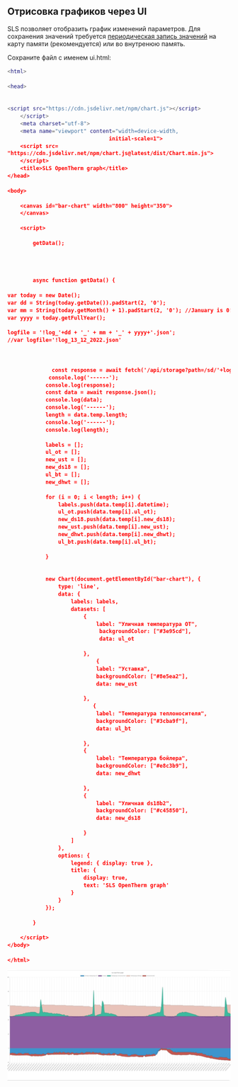 ## Отрисовка графиков через UI
SLS позволяет отобразить график изменений параметров. Для сохранения значений требуется [периодическая запись значений](https://github.com/slsys/Gateway/blob/master/samples_rus.md#%D1%81%D0%BE%D1%85%D1%80%D0%B0%D0%BD%D0%B5%D0%BD%D0%B8%D0%B5-%D0%B7%D0%BD%D0%B0%D1%87%D0%B5%D0%BD%D0%B8%D0%B9-%D0%B2-json-%D1%87%D0%B5%D1%80%D0%B5%D0%B7-lua) на карту памяти (рекомендуется) или во внутренюю память.

Сохраните файл с именем ui.html:
```lua
<html>

<head>


<script src="https://cdn.jsdelivr.net/npm/chart.js"></script>
	</script>
	<meta charset="utf-8">
	<meta name="viewport" content="width=device-width,
								initial-scale=1">
	<script src=
"https://cdn.jsdelivr.net/npm/chart.js@latest/dist/Chart.min.js">
	</script>
	<title>SLS OpenTherm graph</title>
</head>

<body>

	<canvas id="bar-chart" width="800" height="350">
	</canvas>
    
	<script>

		getData();
        
        
        

		async function getData() {
        
var today = new Date();
var dd = String(today.getDate()).padStart(2, '0');
var mm = String(today.getMonth() + 1).padStart(2, '0'); //January is 0!
var yyyy = today.getFullYear();

logfile = '!log_'+dd + '_' + mm + '_' + yyyy+'.json';
//var logfile='!log_13_12_2022.json'
        
        

              const response = await fetch('/api/storage?path=/sd/'+logfile);
             console.log('------');
			console.log(response);
			const data = await response.json();
			console.log(data);
            console.log('------');
			length = data.temp.length;
            console.log('------');
			console.log(length);

			labels = [];
			ul_ot = [];
            new_ust = [];
            new_ds18 = [];
            ul_bt = [];
            new_dhwt = [];
            
			for (i = 0; i < length; i++) {
				labels.push(data.temp[i].datetime);
				ul_ot.push(data.temp[i].ul_ot);
                new_ds18.push(data.temp[i].new_ds18);
                new_ust.push(data.temp[i].new_ust);
                new_dhwt.push(data.temp[i].new_dhwt);
                ul_bt.push(data.temp[i].ul_bt);
                
			}


			new Chart(document.getElementById("bar-chart"), {
				type: 'line',
				data: {
					labels: labels,
					datasets: [
						{
							label: "Уличная температура OT",
                             backgroundColor: ["#3e95cd"],
							 data: ul_ot
                  
						},
                        	{
							label: "Уставка",
                            backgroundColor: ["#8e5ea2"],
							data: new_ust
                  
						},	
                           {
							label: "Температура теплоносителя",
                            backgroundColor: ["#3cba9f"],                           
							data: ul_bt
                  
						},
                        {
							label: "Температура бойлера",
                            backgroundColor: ["#e8c3b9"],							
                            data: new_dhwt
                  
						},
                        {
							label: "Уличная ds18b2",
                            backgroundColor: ["#c45850"],                            
							data: new_ds18
                  
						}
					]
				},
				options: {
					legend: { display: true },
					title: {
						display: true,
						text: 'SLS OpenTherm graph'
					}
				}
			});

		}

	</script>
</body>

</html>
```
![График](/img/graph.jpg)
